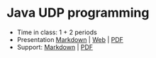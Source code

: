 # Java UDP programming

- Time in class: 1 + 2 periods
- Presentation [Markdown](./PRESENTATION.md) |
  [Web](https://heig-vd-dai-course.github.io/heig-vd-dai-course/16-java-udp-programming/)
  |
  [PDF](https://heig-vd-dai-course.github.io/heig-vd-dai-course/16-java-udp-programming/16-java-udp-programming-presentation.pdf)<!-- | [Video (in French)]() -->
- Support: [Markdown](./SUPPORT.md) |
  [PDF](https://heig-vd-dai-course.github.io/heig-vd-dai-course/16-java-udp-programming/16-java-udp-programming-support.pdf)
